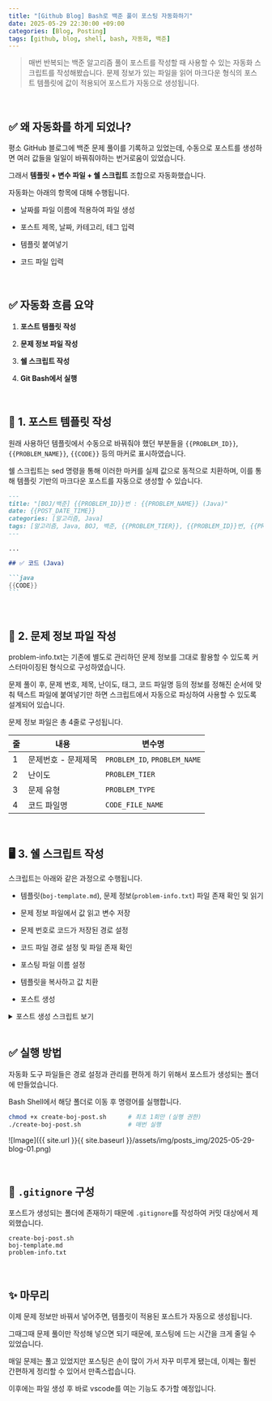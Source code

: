 ```yaml
---
title: "[Github Blog] Bash로 백준 풀이 포스팅 자동화하기"
date: 2025-05-29 22:30:00 +09:00
categories: [Blog, Posting]
tags: [github, blog, shell, bash, 자동화, 백준]
---
```


> 매번 반복되는 백준 알고리즘 풀이 포스트를 작성할 때 사용할 수 있는 자동화 스크립트를 작성해봤습니다. 문제 정보가 있는 파일을 읽어 마크다운 형식의 포스트 템플릿에 값이 적용되어 포스트가 자동으로 생성됩니다.

<br>

## ✅ 왜 자동화를 하게 되었나?

평소 GitHub 블로그에 백준 문제 풀이를 기록하고 있었는데, 수동으로 포스트를 생성하면 여러 값들을 일일이 바꿔줘야하는 번거로움이 있었습니다.

그래서 **템플릿 + 변수 파일 + 쉘 스크립트** 조합으로 자동화했습니다.

자동화는 아래의 항목에 대해 수행됩니다.

- 날짜를 파일 이름에 적용하여 파일 생성

- 포스트 제목, 날짜, 카테고리, 테그 입력

- 템플릿 붙여넣기

- 코드 파일 입력

<br>

## ✅ 자동화 흐름 요약

1. **포스트 템플릿 작성**

2. **문제 정보 파일 작성**

3. **쉘 스크립트 작성**

4. **Git Bash에서 실행**

<br>

## 🧱 1. 포스트 템플릿 작성

원래 사용하던 템플릿에서 수동으로 바꿔줘야 했던 부분들을 `{{PROBLEM_ID}}`, `{{PROBLEM_NAME}}`, `{{CODE}}` 등의 마커로 표시하였습니다.

쉘 스크립트는 sed 명령을 통해 이러한 마커를 실제 값으로 동적으로 치환하며, 이를 통해 템플릿 기반의 마크다운 포스트를 자동으로 생성할 수 있습니다.

````markdown
---
title: "[BOJ/백준] {{PROBLEM_ID}}번 : {{PROBLEM_NAME}} (Java)"
date: {{POST_DATE_TIME}}
categories: [알고리즘, Java]
tags: [알고리즘, Java, BOJ, 백준, {{PROBLEM_TIER}}, {{PROBLEM_ID}}번, {{PROBLEM_TYPE}}]
---

...

## ✅ 코드 (Java)

```java
{{CODE}}
```
````

<br>

## 🧾 2. 문제 정보 파일 작성

problem-info.txt는 기존에 별도로 관리하던 문제 정보를 그대로 활용할 수 있도록 커스터마이징된 형식으로 구성하였습니다.

문제 풀이 후, 문제 번호, 제목, 난이도, 태그, 코드 파일명 등의 정보를 정해진 순서에 맞춰 텍스트 파일에 붙여넣기만 하면 스크립트에서 자동으로 파싱하여 사용할 수 있도록 설계되어 있습니다.

문제 정보 파일은 총 4줄로 구성됩니다.

| 줄  | 내용                | 변수명                       |
| --- | ------------------- | ---------------------------- |
| 1   | 문제번호 - 문제제목 | `PROBLEM_ID`, `PROBLEM_NAME` |
| 2   | 난이도              | `PROBLEM_TIER`               |
| 3   | 문제 유형           | `PROBLEM_TYPE`               |
| 4   | 코드 파일명         | `CODE_FILE_NAME`             |

<br>

## 🖥 3. 쉘 스크립트 작성

스크립트는 아래와 같은 과정으로 수행됩니다.

- 템플릿(`boj-template.md`), 문제 정보(`problem-info.txt`) 파일 존재 확인 및 읽기

- 문제 정보 파일에서 값 읽고 변수 저장

- 문제 번호로 코드가 저장된 경로 설정

- 코드 파일 경로 설정 및 파일 존재 확인

- 포스팅 파일 이름 설정

- 템플릿을 복사하고 값 치환

- 포스트 생성

<details>
<summary>포스트 생성 스크립트 보기</summary>

```bash
#!/bin/bash

# 현재 스크립트가 위치한 디렉토리 절대 경로
SCRIPT_DIR="$(cd "$(dirname "$0")" && pwd)"

# 파일 경로 변수
POST_DIR="$SCRIPT_DIR"  # 결과 포스트 파일 저장 경로
POST_TEMPLATE="$SCRIPT_DIR/boj-template.md"
INFO_FILE="$SCRIPT_DIR/problem-info.txt"

# 변수 파일 존재 여부 확인
if [ ! -f "$INFO_FILE" ]; then
  echo "❌ 변수 파일이 존재하지 않습니다: $INFO_FILE"
  exit 1
fi

# 템플릿 파일 존재 및 읽기 확인
if [ ! -f "$POST_TEMPLATE" ]; then
  echo "❌ 템플릿 파일이 존재하지 않습니다: $POST_TEMPLATE"
  exit 1
fi

if [ ! -r "$POST_TEMPLATE" ]; then
  echo "❌ 템플릿 파일을 읽을 수 없습니다: $POST_TEMPLATE"
  exit 1
fi

# 변수 순서대로 읽기
{
  read -r PROBLEM_ID_NAME
  read -r PROBLEM_TIER
  read -r PROBLEM_TYPE
  read -r CODE_FILE_NAME
} < "$INFO_FILE"

# 문제 번호와 이름 분리 (구분자 " - ")
IFS=" - " read -r PROBLEM_ID PROBLEM_NAME <<< "$PROBLEM_ID_NAME"

# 양쪽 공백 제거
PROBLEM_ID=$(echo "$PROBLEM_ID" | xargs)
PROBLEM_NAME=$(echo "$PROBLEM_NAME" | xargs)
PROBLEM_TIER=$(echo "$PROBLEM_TIER" | xargs)
PROBLEM_TYPE=$(echo "$PROBLEM_TYPE" | xargs)
CODE_FILE_NAME=$(echo "$CODE_FILE_NAME" | xargs)

# 코드 파일 경로 설정
CODE_FOLDER_ID=$(( (PROBLEM_ID / 1000) * 1000 ))
CODE_FOLDER_NAME=$(printf "B%05d" "$CODE_FOLDER_ID")
CODE_PATH="/d/git_Algorithm/Algorithm/${CODE_FOLDER_NAME}/${CODE_FILE_NAME}.java"

# 코드 파일 확인
echo "📂 코드 경로: $CODE_PATH"
# 존재 + 읽기 확인
if [ -f "$CODE_PATH" ] && [ -r "$CODE_PATH" ]; then
  echo "✅ 코드 파일을 읽을 수 있습니다."
else
  echo "❌ 코드 파일이 없거나 읽을 수 없습니다."
  exit 1
fi

# 포스팅 날짜
POST_DATE_TIME=$(date "+%Y-%m-%d %H:%M:%S %:z")

# 포스팅 파일 이름
DATE_STR=$(date "+%Y-%m-%d")
LANGUAGE="java"
FILENAME="${DATE_STR}-boj-${PROBLEM_ID}-${LANGUAGE}.md"

# 템플릿 치환 및 코드 삽입
mkdir -p "$POST_DIR"
sed -e "s/{{POST_DATE_TIME}}/${POST_DATE_TIME}/" \
    -e "s/{{PROBLEM_ID}}/${PROBLEM_ID}/" \
    -e "s/{{PROBLEM_NAME}}/${PROBLEM_NAME}/" \
    -e "s/{{PROBLEM_TIER}}/${PROBLEM_TIER}/" \
    -e "s/{{PROBLEM_TYPE}}/${PROBLEM_TYPE}/" \
    -e "/{{CODE}}/{
        r ${CODE_PATH}
        d
    }" \
    "$POST_TEMPLATE" > "$POST_DIR/$FILENAME"

echo "✅ 블로그 포스트 생성 완료: $POST_DIR/$FILENAME"

```

</details>

<br>

## ✅ 실행 방법

자동화 도구 파일들은 경로 설정과 관리를 편하게 하기 위해서 포스트가 생성되는 폴더에 만들었습니다.

Bash Shell에서 해당 폴더로 이동 후 명령어를 실행합니다.

```bash
chmod +x create-boj-post.sh      # 최초 1회만 (실행 권한)
./create-boj-post.sh             # 매번 실행
```

![Image]({{ site.url }}{{ site.baseurl }}/assets/img/posts_img/2025-05-29-blog-01.png)

<br>

## 📁 `.gitignore` 구성

포스트가 생성되는 폴더에 존재하기 때문에 `.gitignore`를 작성하여 커밋 대상에서 제외했습니다.

```gitignore
create-boj-post.sh
boj-template.md
problem-info.txt
```

<br>

## ✨ 마무리

이제 문제 정보만 바꿔서 넣어주면, 템플릿이 적용된 포스트가 자동으로 생성됩니다.

그때그때 문제 풀이만 작성해 넣으면 되기 때문에, 포스팅에 드는 시간을 크게 줄일 수 있었습니다.

매일 문제는 풀고 있었지만 포스팅은 손이 많이 가서 자꾸 미루게 됐는데, 이제는 훨씬 간편하게 정리할 수 있어서 만족스럽습니다.

이후에는 파일 생성 후 바로 vscode를 여는 기능도 추가할 예정입니다.

<br>
